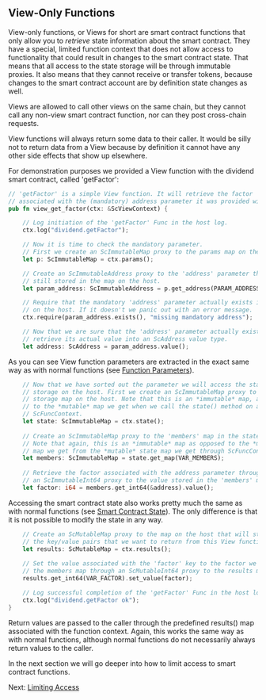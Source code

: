 ## View-Only Functions

View-only functions, or Views for short are smart contract functions that only
allow you to *retrieve* state information about the smart contract. They have a
special, limited function context that does not allow access to functionality
that could result in changes to the smart contract state. That means that 
all access to the state storage will be through immutable proxies. It also 
means that they cannot receive or transfer tokens, because changes to the 
smart contract account are by definition state changes as well.

Views are allowed to call other views on the same chain, but they cannot 
call any non-view smart contract function, nor can they post cross-chain 
requests.

View functions will always return some data to their caller. It would be silly
not to return data from a View because by definition it cannot have any other
side effects that show up elsewhere.

For demonstration purposes we provided a View function with the dividend smart
contract, called 'getFactor':

```Rust
// 'getFactor' is a simple View function. It will retrieve the factor
// associated with the (mandatory) address parameter it was provided with.
pub fn view_get_factor(ctx: &ScViewContext) {

    // Log initiation of the 'getFactor' Func in the host log.
    ctx.log("dividend.getFactor");

    // Now it is time to check the mandatory parameter.
    // First we create an ScImmutableMap proxy to the params map on the host.
    let p: ScImmutableMap = ctx.params();

    // Create an ScImmutableAddress proxy to the 'address' parameter that is
    // still stored in the map on the host.
    let param_address: ScImmutableAddress = p.get_address(PARAM_ADDRESS);

    // Require that the mandatory 'address' parameter actually exists in the map
    // on the host. If it doesn't we panic out with an error message.
    ctx.require(param_address.exists(), "missing mandatory address");

    // Now that we are sure that the 'address' parameter actually exists we can
    // retrieve its actual value into an ScAddress value type.
    let address: ScAddress = param_address.value();
```

As you can see View function parameters are extracted in the exact same way as
with normal functions (see [Function Parameters](Params.md)).

```rust
    // Now that we have sorted out the parameter we will access the state
    // storage on the host. First we create an ScImmutableMap proxy to the state
    // storage map on the host. Note that this is an *immutable* map, as opposed
    // to the *mutable* map we get when we call the state() method on an
    // ScFuncContext.
    let state: ScImmutableMap = ctx.state();
    
    // Create an ScImmutableMap proxy to the 'members' map in the state storage.
    // Note that again, this is an *immutable* map as opposed to the *mutable*
    // map we get from the *mutable* state map we get through ScFuncContext.
    let members: ScImmutableMap = state.get_map(VAR_MEMBERS);
    
    // Retrieve the factor associated with the address parameter through
    // an ScImmutableInt64 proxy to the value stored in the 'members' map.
    let factor: i64 = members.get_int64(&address).value();
```

Accessing the smart contract state also works pretty much the same as with
normal functions (see [Smart Contract State](State.md)). The only difference is
that it is not possible to modify the state in any way.

```rust
    // Create an ScMutableMap proxy to the map on the host that will store
    // the key/value pairs that we want to return from this View function.
    let results: ScMutableMap = ctx.results();
    
    // Set the value associated with the 'factor' key to the factor we got from
    // the members map through an ScMutableInt64 proxy to the results map.
    results.get_int64(VAR_FACTOR).set_value(factor);

    // Log successful completion of the 'getFactor' Func in the host log.
    ctx.log("dividend.getFactor ok");
}
```

Return values are passed to the caller through the predefined results() map
associated with the function context. Again, this works the same way as with
normal functions, although normal functions do not necessarily always return 
values to the caller.

In the next section we will go deeper into how to limit access to smart 
contract functions.

Next: [Limiting Access](Access.md)
